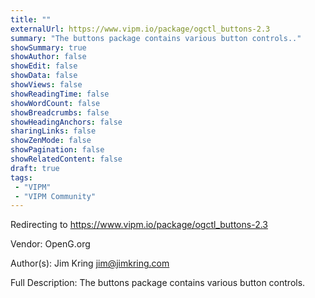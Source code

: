 ```yaml
---
title: ""
externalUrl: https://www.vipm.io/package/ogctl_buttons-2.3
summary: "The buttons package contains various button controls.."
showSummary: true
showAuthor: false
showEdit: false
showData: false
showViews: false
showReadingTime: false
showWordCount: false
showBreadcrumbs: false
showHeadingAnchors: false
sharingLinks: false
showZenMode: false
showPagination: false
showRelatedContent: false
draft: true
tags:
 - "VIPM"
 - "VIPM Community"
---
```


Redirecting to https://www.vipm.io/package/ogctl_buttons-2.3

Vendor: OpenG.org

Author(s): Jim Kring <jim@jimkring.com>
 
Full Description:
The buttons package contains various button controls.